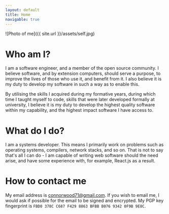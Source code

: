 ```yaml
---
layout: default
title: Home
navigable: true
---
```

![Photo of me]({{ site.url }}/assets/self.jpg)

# Who am I?
I am a software engineer, and a member of the open source community. I believe software, and by extension computers, should serve a purpose, to improve the lives of those who use it, and benefit from it. I also believe it is my duty to develop my software in such a way as to enable this.

By utilising the skills I acquired during my formative years, during which time I taught myself to code, skills that were later developed formally at university, I believe it is my duty to develop the highest quality software within my capability, and the highest impact software I have access to.

# What do I do?
I am a systems developer. This means I primarily work on problems such as operating systems, compilers, network stacks, and so on. That is not to say that's all I can do - I am capable of writing web software should the need arise, and have some experience with, for example, React.js as a result.

# How to contact me
My email address is [connorwood71@gmail.com](mailto:connorwood71@gmail.com). If you wish to email me, I would ask if possible for the email to be signed and encrypted. My PGP key fingerprint is `FBD0 378C C687 F429 8863 BFBB B076 9342 0F9B 9E8C`.